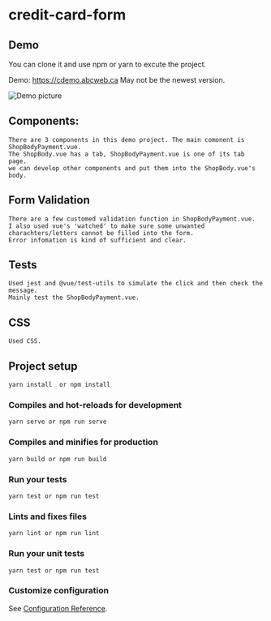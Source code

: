# credit-card-form

## Demo

You can clone it and use npm or yarn to excute the project.

Demo: https://cdemo.abcweb.ca May not be the newest version.

![Demo picture](  https://i.imgur.com/Z2WJJDY.png )




## Components:
```
There are 3 components in this demo project. The main comonent is ShopBodyPayment.vue.
The ShopBody.vue has a tab, ShopBodyPayment.vue is one of its tab page.
we can develop other components and put them into the ShopBody.vue's body.
```
## Form Validation
```
There are a few customed validation function in ShopBodyPayment.vue. 
I also used vue's 'watched' to make sure some unwanted charachters/letters cannot be filled into the form.
Error infomation is kind of sufficient and clear.
```
## Tests 
```
Used jest and @vue/test-utils to simulate the click and then check the message.
Mainly test the ShopBodyPayment.vue.
```
## CSS
```
Used CSS.
```

## Project setup
```
yarn install  or npm install
```

### Compiles and hot-reloads for development
```
yarn serve or npm run serve
```

### Compiles and minifies for production
```
yarn build or npm run build
```

### Run your tests
```
yarn test or npm run test
```

### Lints and fixes files
```
yarn lint or npm run lint
```

### Run your unit tests
```
yarn test or npm run test
```

### Customize configuration
See [Configuration Reference](https://cli.vuejs.org/config/).
